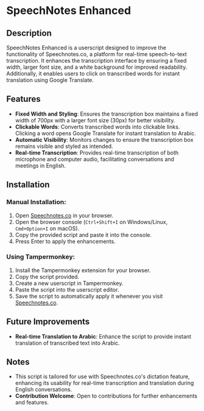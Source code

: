 # SpeechNotes Enhanced

## Description
SpeechNotes Enhanced is a userscript designed to improve the functionality of Speechnotes.co, a platform for real-time speech-to-text transcription. It enhances the transcription interface by ensuring a fixed width, larger font size, and a white background for improved readability. Additionally, it enables users to click on transcribed words for instant translation using Google Translate.

## Features
- **Fixed Width and Styling**: Ensures the transcription box maintains a fixed width of 700px with a larger font size (30px) for better visibility.
- **Clickable Words**: Converts transcribed words into clickable links. Clicking a word opens Google Translate for instant translation to Arabic.
- **Automatic Visibility**: Monitors changes to ensure the transcription box remains visible and styled as intended.
- **Real-time Transcription**: Provides real-time transcription of both microphone and computer audio, facilitating conversations and meetings in English.

## Installation
### Manual Installation:
1. Open [Speechnotes.co](https://speechnotes.co/dictate/) in your browser.
2. Open the browser console (`Ctrl+Shift+I` on Windows/Linux, `Cmd+Option+I` on macOS).
3. Copy the provided script and paste it into the console.
4. Press Enter to apply the enhancements.

### Using Tampermonkey:
1. Install the Tampermonkey extension for your browser.
2. Copy the script provided.
3. Create a new userscript in Tampermonkey.
4. Paste the script into the userscript editor.
5. Save the script to automatically apply it whenever you visit [Speechnotes.co](https://speechnotes.co/dictate/).

## Future Improvements
- **Real-time Translation to Arabic**: Enhance the script to provide instant translation of transcribed text into Arabic.

## Notes
- This script is tailored for use with Speechnotes.co's dictation feature, enhancing its usability for real-time transcription and translation during English conversations.
- **Contribution Welcome**: Open to contributions for further enhancements and features.
